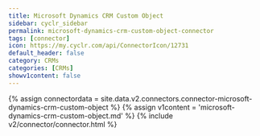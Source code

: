 ```yaml
---
title: Microsoft Dynamics CRM Custom Object
sidebar: cyclr_sidebar
permalink: microsoft-dynamics-crm-custom-object-connector
tags: [connector]
icon: https://my.cyclr.com/api/ConnectorIcon/12731
default_header: false
category: CRMs
categories: [CRMs]
showv1content: false
---
```

{% assign connectordata = site.data.v2.connectors.connector-microsoft-dynamics-crm-custom-object %}
{% assign v1content = 'microsoft-dynamics-crm-custom-object.md' %}
{% include v2/connector/connector.html %}	